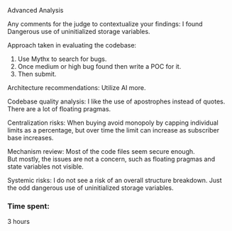 Advanced Analysis

Any comments for the judge to contextualize your findings:
I found Dangerous use of uninitialized storage variables.

Approach taken in evaluating the codebase:
1. Use Mythx to search for bugs.
2. Once medium or high bug found then write a POC for it.
3. Then submit.

Architecture recommendations:
Utilize AI more.

Codebase quality analysis:
I like the use of apostrophes instead of quotes.
There are a lot of floating pragmas.

Centralization risks:
When buying avoid monopoly by capping individual limits as a percentage, but over time the limit can increase as subscriber base increases.

Mechanism review:
Most of the code files seem secure enough.  
But mostly, the issues are not a concern, such as floating pragmas and state variables not visible.

Systemic risks:
I do not see a risk of an overall structure breakdown. 
Just the odd dangerous use of uninitialized storage variables.

### Time spent:
3 hours